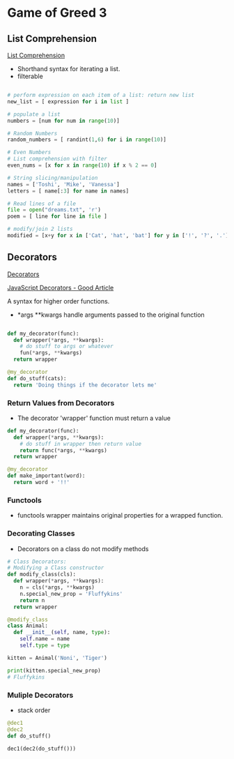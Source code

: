 # Game of Greed 3

## List Comprehension

[List Comprehension](https://www.pythonforbeginners.com/basics/list-comprehensions-in-python)

- Shorthand syntax for iterating a list.  
- filterable

```python

# perform expression on each item of a list: return new list
new_list = [ expression for i in list ]

# populate a list
numbers = [num for num in range(10)]

# Random Numbers
random_numbers = [ randint(1,6) for i in range(10)]

# Even Numbers
# List comprehension with filter
even_nums = [x for x in range(10) if x % 2 == 0]

# String slicing/manipulation
names = ['Toshi', 'Mike', 'Vanessa']
letters = [ name[:3] for name in names]

# Read lines of a file
file = open("dreams.txt", 'r')
poem = [ line for line in file ]

# modify/join 2 lists
modified = [x+y for x in ['Cat', 'hat', 'bat'] for y in ['!', '?', '.']]
```

## Decorators

[Decorators](https://realpython.com/primer-on-python-decorators/)

[JavaScript Decorators - Good Article](https://www.simplethread.com/understanding-js-decorators/)

A syntax for higher order functions.

- *args **kwargs handle arguments passed to the original function

```python

def my_decorator(func):
  def wrapper(*args, **kwargs):
    # do stuff to args or whatever
    fun(*args, **kwargs)
  return wrapper

@my_decorator
def do_stuff(cats):
  return 'Doing things if the decorator lets me'

```

### Return Values from Decorators

- The decorator 'wrapper' function must return a value

```python
def my_decorator(func):
  def wrapper(*args, **kwargs):
    # do stuff in wrapper then return value
    return func(*args, **kwargs)
  return wrapper

@my_decorator
def make_important(word):
  return word + '!!'

```

### Functools

- functools wrapper maintains original properties for a wrapped function.

### Decorating Classes

- Decorators on a class do not modify methods

```python
# Class Decorators: 
# Modifying a Class constructor
def modify_class(cls):
  def wrapper(*args, **kwargs):
    n = cls(*args, **kwargs)
    n.special_new_prop = 'Fluffykins'
    return n
  return wrapper

@modify_class
class Animal:
  def __init__(self, name, type):
    self.name = name
    self.type = type

kitten = Animal('Noni', 'Tiger')

print(kitten.special_new_prop)
# Fluffykins
```

### Muliple Decorators

- stack order

```python
@dec1
@dec2
def do_stuff()

dec1(dec2(do_stuff()))

```
